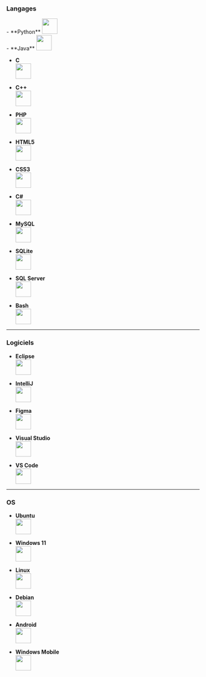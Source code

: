 ### Langages
<div>
- **Python**  
  <img src="https://cdn.jsdelivr.net/gh/devicons/devicon@latest/icons/python/python-original-wordmark.svg" width="40" height="40" />
</div>
- **Java**  
  <img src="https://cdn.jsdelivr.net/gh/devicons/devicon@latest/icons/java/java-original-wordmark.svg" width="40" height="40"/>

- **C**  
  <img src="https://cdn.jsdelivr.net/gh/devicons/devicon@latest/icons/c/c-original.svg" width="40" height="40"/>

- **C++**  
  <img src="https://cdn.jsdelivr.net/gh/devicons/devicon@latest/icons/cplusplus/cplusplus-original.svg" width="40" height="40"/>

- **PHP**  
  <img src="https://cdn.jsdelivr.net/gh/devicons/devicon@latest/icons/php/php-original.svg" width="40" height="40"/>

- **HTML5**  
  <img src="https://cdn.jsdelivr.net/gh/devicons/devicon@latest/icons/html5/html5-original-wordmark.svg" width="40" height="40"/>

- **CSS3**  
  <img src="https://cdn.jsdelivr.net/gh/devicons/devicon@latest/icons/css3/css3-original-wordmark.svg" width="40" height="40"/>

- **C#**  
  <img src="https://cdn.jsdelivr.net/gh/devicons/devicon@latest/icons/csharp/csharp-original.svg" width="40" height="40"/>

- **MySQL**  
  <img src="https://cdn.jsdelivr.net/gh/devicons/devicon@latest/icons/mysql/mysql-original-wordmark.svg" width="40" height="40"/>

- **SQLite**  
  <img src="https://cdn.jsdelivr.net/gh/devicons/devicon@latest/icons/sqlite/sqlite-original-wordmark.svg" width="40" height="40"/>

- **SQL Server**  
  <img src="https://cdn.jsdelivr.net/gh/devicons/devicon@latest/icons/microsoftsqlserver/microsoftsqlserver-original-wordmark.svg" width="40" height="40"/>

- **Bash**  
  <img src="https://cdn.jsdelivr.net/gh/devicons/devicon@latest/icons/bash/bash-original.svg" width="40" height="40"/>

---

### Logiciels
- **Eclipse**  
  <img src="https://cdn.jsdelivr.net/gh/devicons/devicon@latest/icons/eclipse/eclipse-original.svg" width="40" height="40"/>

- **IntelliJ**  
  <img src="https://cdn.jsdelivr.net/gh/devicons/devicon@latest/icons/intellij/intellij-original.svg" width="40" height="40"/>

- **Figma**  
  <img src="https://cdn.jsdelivr.net/gh/devicons/devicon@latest/icons/figma/figma-original.svg" width="40" height="40"/>

- **Visual Studio**  
  <img src="https://cdn.jsdelivr.net/gh/devicons/devicon@latest/icons/visualstudio/visualstudio-original.svg" width="40" height="40"/>

- **VS Code**  
  <img src="https://cdn.jsdelivr.net/gh/devicons/devicon@latest/icons/vscode/vscode-original.svg" width="40" height="40"/>

---

### OS
- **Ubuntu**  
  <img src="https://cdn.jsdelivr.net/gh/devicons/devicon@latest/icons/ubuntu/ubuntu-original-wordmark.svg" width="40" height="40"/>

- **Windows 11**  
  <img src="https://cdn.jsdelivr.net/gh/devicons/devicon@latest/icons/windows11/windows11-original.svg" width="40" height="40"/>

- **Linux**  
  <img src="https://cdn.jsdelivr.net/gh/devicons/devicon@latest/icons/linux/linux-original.svg" width="40" height="40"/>

- **Debian**  
  <img src="https://cdn.jsdelivr.net/gh/devicons/devicon@latest/icons/debian/debian-original-wordmark.svg" width="40" height="40"/>

- **Android**  
  <img src="https://cdn.jsdelivr.net/gh/devicons/devicon@latest/icons/android/android-original-wordmark.svg" width="40" height="40"/>

- **Windows Mobile**  
  <img src="https://betawiki.net/images/b/b7/Windows_Mobile_%282007%29.svg" width="40" height="40"/>
